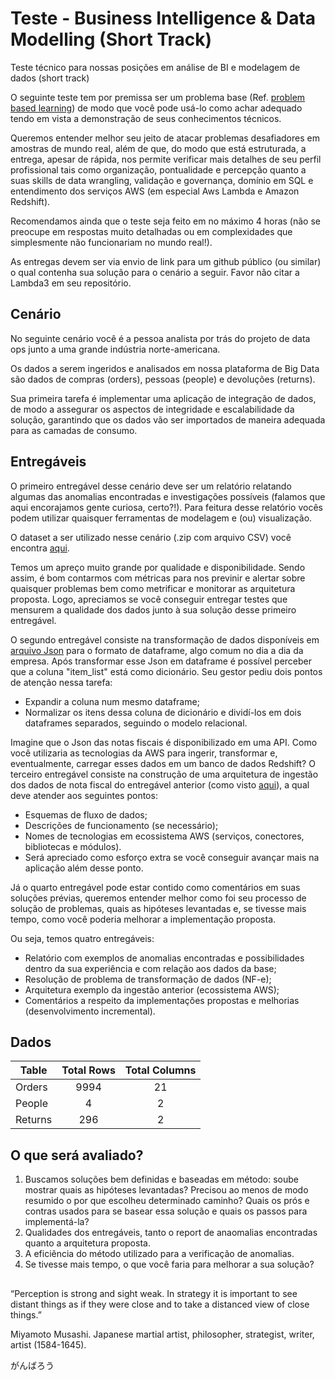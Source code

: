 # Teste - Business Intelligence & Data Modelling (Short Track)

Teste técnico para nossas posições em análise de BI e modelagem de dados (short track)

O seguinte teste tem por premissa ser um problema base (Ref. <a href="https://teaching.cornell.edu/teaching-resources/engaging-students/problem-based-learningproblem">problem based learning</a>) de modo que você pode usá-lo como achar adequado tendo em vista a demonstração de seus conhecimentos técnicos.

Queremos entender melhor seu jeito de atacar problemas desafiadores em amostras de mundo real, além de que, do modo que está estruturada, a entrega, apesar de rápida, nos permite verificar mais detalhes de seu perfil profissional tais como organização, pontualidade e percepção quanto a suas skills de data wrangling, validação e governança, domínio em SQL e entendimento dos serviços AWS (em especial Aws Lambda e Amazon Redshift).

Recomendamos ainda que o teste seja feito em no máximo 4 horas (não se preocupe em respostas muito detalhadas ou em complexidades que simplesmente não funcionariam no mundo real!).

As entregas devem ser via envio de link para um github público (ou similar) o qual contenha sua solução para o cenário a seguir. Favor não citar a Lambda3 em seu repositório.

## Cenário

No seguinte cenário você é a pessoa analista por trás do projeto de data ops junto a uma grande indústria norte-americana.

Os dados a serem ingeridos e analisados em nossa plataforma de Big Data são dados de compras (orders), pessoas (people) e devoluções (returns).

Sua primeira tarefa é implementar uma aplicação de integração de dados, de modo a assegurar os aspectos de integridade e escalabilidade da solução, garantindo que os dados vão ser importados de maneira adequada para as camadas de consumo.

## Entregáveis

O primeiro entregável desse cenário deve ser um relatório relatando algumas das anomalias encontradas e investigações possíveis (falamos que aqui encorajamos gente curiosa, certo?!). Para feitura desse relatório vocês podem utilizar quaisquer ferramentas de modelagem e (ou) visualização.

O dataset a ser utilizado nesse cenário (.zip com arquivo CSV) você encontra <a href="https://drive.google.com/file/d/1a8UCbzXFbqTQi0x8tqCXPRTlB--E7o8I/view?usp=sharing">aqui</a>.

Temos um apreço muito grande por qualidade e disponibilidade. Sendo assim, é bom contarmos com métricas para nos previnir e alertar sobre quaisquer problemas bem como metrificar e monitorar as arquitetura proposta. Logo, apreciamos se você conseguir entregar testes que mensurem a qualidade dos dados junto à sua solução desse primeiro entregável. 

O segundo entregável consiste na transformação de dados disponíveis em <a href="https://drive.google.com/file/d/1IDCjpDZh5St97jw4K_bAewJ8hf-rax9C/view?usp=sharing">arquivo Json</a> para o formato de dataframe, algo comum no dia a dia da empresa. Após transformar esse Json em dataframe é possível perceber que a coluna "item_list" está como dicionário. Seu gestor pediu dois pontos de atenção nessa tarefa:

- Expandir a coluna num mesmo dataframe;
- Normalizar os itens dessa coluna de dicionário e dividí-los em dois dataframes separados, seguindo o modelo relacional.

Imagine que o Json das notas fiscais é disponibilizado em uma API. Como você utilizaria as tecnologias da AWS para ingerir, transformar e, eventualmente, carregar esses dados em um banco de dados Redshift? O terceiro entregável consiste na construção de uma arquitetura de ingestão dos dados de nota fiscal do entregável anterior (como visto <a href="https://d2908q01vomqb2.cloudfront.net/f1f836cb4ea6efb2a0b1b99f41ad8b103eff4b59/2020/06/22/Screen-Shot-2020-06-19-at-15.00.38.png">aqui</a>), a qual deve atender aos seguintes pontos:

- Esquemas de fluxo de dados;
- Descrições de funcionamento (se necessário);
- Nomes de tecnologias em ecossistema AWS (serviços, conectores, bibliotecas e módulos).
- Será apreciado como esforço extra se você conseguir avançar mais na aplicação além desse ponto.

Já o quarto entregável pode estar contido como comentários em suas soluções prévias, queremos entender melhor como foi seu processo de solução de problemas, quais as hipóteses levantadas e, se tivesse mais tempo, como você poderia melhorar a implementação proposta.

Ou seja, temos quatro entregáveis:

- Relatório com exemplos de anomalias encontradas e possibilidades dentro da sua experiência e com relação aos dados da base;
- Resolução de problema de transformação de dados (NF-e);
- Arquitetura exemplo da ingestão anterior (ecossistema AWS);
- Comentários a respeito da implementações propostas e melhorias (desenvolvimento incremental).

## Dados

| Table            | Total Rows | Total Columns                                              |
| -----------------|:--------:  | :---------------------------------------------------------:|
| Orders           | 9994       | 21                                                         |
| People           | 4          | 2                                                          |
| Returns          | 296        | 2                                                          |

## O que será avaliado?

1. Buscamos soluções bem definidas e baseadas em método: soube mostrar quais as hipóteses levantadas? Precisou ao menos de modo resumido o por que escolheu determinado caminho? Quais os prós e contras usados para se basear essa solução e quais os passos para implementá-la?
2. Qualidades dos entregáveis, tanto o report de anaomalias encontradas quanto a arquitetura proposta.
3. A eficiência do método utilizado para a verificação de anomalias.
4. Se tivesse mais tempo, o que você faria para melhorar a sua solução?

## 

“Perception is strong and sight weak. In strategy it is important to see distant things as if they were close and to take a distanced view of close things.”

Miyamoto Musashi. Japanese martial artist, philosopher, strategist, writer, artist (1584-1645).

がんばろう

